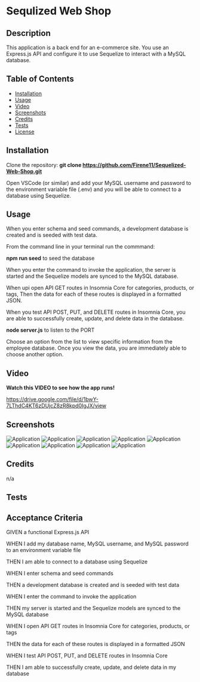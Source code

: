 # Sequlized Web Shop

## Description
This application is a back end for an e-commerce site. You use an Express.js API and configure it to use Sequelize to interact with a MySQL database. 

## Table of Contents
- [Installation](#installation)
- [Usage](#usage)
- [Video](#video)
- [Screenshots](#Screenshots)
- [Credits](#credits)
- [Tests](#tests)
- [License](#license)

## Installation
Clone the repository: **git clone https://github.com/Firene11/Sequelized-Web-Shop.git**

Open VSCode (or similar) and add your MySQL username and password to the environment variable file (.env) and you will be able to connect to a database using Sequelize.

## Usage

When you enter schema and seed commands, a development database is created and is seeded with test data.

From the command line in your terminal run the commmand:

**npm run seed** to seed the database

When you enter the command to invoke the application, the server is started and the Sequelize models are synced to the MySQL database.

When upi open API GET routes in Insomnia Core for categories, products, or tags, Then the data for each of these routes is displayed in a formatted JSON.

When you test API POST, PUT, and DELETE routes in Insomnia Core, you are able to successfully create, update, and delete data in the database.



**node server.js** to listen to the PORT

Choose an option from the list to view specific information from the employee database. Once you view the data, you are immediately able to choose another option. 

## Video

**Watch this VIDEO to see how the app runs!**

https://drive.google.com/file/d/1bwY-7LThdC4KT6zDUjcZ8zR8kpd0IgJX/view

## Screenshots

![Application](Images/sc1.jpg) 
![Application](Images/sc2.jpg) 
![Application](Images/sc3.jpg) 
![Application](Images/sc4.jpg) 
![Application](Images/sc5.jpg) 
![Application](Images/sc6.jpg) 
![Application](Images/sc7.jpg) 
![Application](Images/sc8.jpg) 
![Application](Images/sc9.jpg) 



## Credits
n/a

## Tests


## Acceptance Criteria

GIVEN a functional Express.js API

WHEN I add my database name, MySQL username, and MySQL password to an environment variable file

THEN I am able to connect to a database using Sequelize

WHEN I enter schema and seed commands

THEN a development database is created and is seeded with test data

WHEN I enter the command to invoke the application

THEN my server is started and the Sequelize models are synced to the MySQL database

WHEN I open API GET routes in Insomnia Core for categories, products, or tags

THEN the data for each of these routes is displayed in a formatted JSON

WHEN I test API POST, PUT, and DELETE routes in Insomnia Core

THEN I am able to successfully create, update, and delete data in my database